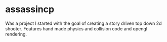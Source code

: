 # assassincp

Was a project I started with the goal of creating a story driven top down 2d shooter. Features hand made physics and collision code and opengl rendering.
